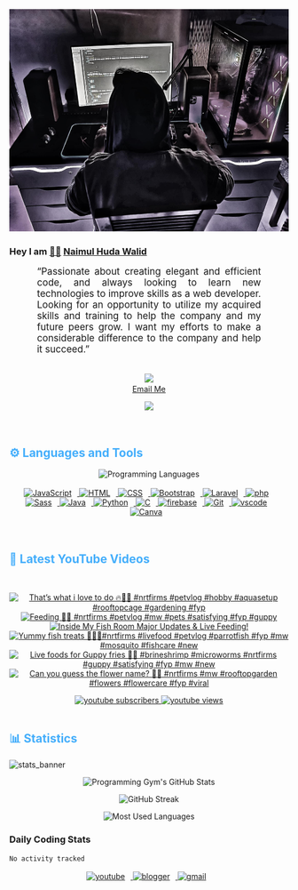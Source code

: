 <!-- ![github_cover_banner](https://www.digitalsolutionservices.com/img/services/web%20development.gif)-->

<div align="center" style="display:block;">
    <img height="400px" width="100%" alt="github cover banner" src="https://raw.githubusercontent.com/NaimulHudaWalid/NaimulHudaWalid/main/272276268_3114779035434264_920860974401480824_n.jpg"/> 
</div>

### Hey I am [👨🏻‍][facebook] [Naimul Huda Walid][youtube]



<p align:"center" style="text-align: justify; margin: 0 50px; font-size: 17px;" >
   “Passionate about creating elegant and efficient code, and always looking to learn new technologies to improve skills as a web developer. Looking for an opportunity to utilize my acquired skills and training to help the company and my future peers grow. I want my efforts to make a considerable difference to the company and help it succeed.”
<br>
<br>
<div align="center">

![](https://visitor-badge.glitch.me/badge?page_id=NaimulHudaWalid)
    <br />
[Email Me](mailto:dev.naimulhuda@gmail.com)
</div>
</p>
<!-- Typing SVG by DenverCoder1 - https://github.com/DenverCoder1/readme-typing-svg -->
<p align="center">
<!--   <a href="https://github.com/DenverCoder1/readme-typing-svg"> -->
    <img src="https://readme-typing-svg.herokuapp.com?color=E22FE4&width=380&height=45&lines=Open-Source+Enthusiast;Learning+In+Public;Empowering+Others;Nice+To+Meet+You+...&center=true"></a>

</p>
<br>
<!-- Languages and Tools -->

<h2 style="color: #44AEFB">⚙️ Languages and Tools</h2>
<div align="center" style="display:block;">
    <img width="100px" alt="Programming Languages" src="https://user-images.githubusercontent.com/78341798/194531121-47b0119a-ce00-439d-b586-125f86acb098.png"/> 
</div>
<br>   
<!-- Icons Resources -->
<!-- https://devicon.dev/ -->
<!-- https://cdn.jsdelivr.net/npm/simple-icons@v3/icons/ -->
<div align="center">
  <a href="https://developer.mozilla.org/en-US/docs/Web/JavaScript" target="_blank" rel="noreferrer">
      <img  alt="JavaScript" height="50px" style="padding-right:10px;" src="https://cdn.jsdelivr.net/gh/devicons/devicon/icons/javascript/javascript-plain.svg"/>
  </a>
  
 
  <a href="https://developer.mozilla.org/en-US/docs/Web/HTML" target="_blank" rel="noreferrer">
      <img  alt="HTML" height="50px" style="padding-right:10px;" src="https://cdn.jsdelivr.net/gh/devicons/devicon/icons/html5/html5-original.svg"/>
  </a>
  <a href="https://developer.mozilla.org/en-US/docs/Web/CSS" target="_blank" rel="noreferrer">
      <img  alt="CSS" height="50px" style="padding-right:10px;" src="https://cdn.jsdelivr.net/gh/devicons/devicon/icons/css3/css3-original.svg"/>
  </a>
  <a href="https://getbootstrap.com/" target="_blank" rel="noreferrer">
      <img  alt="Bootstrap" height="50px" style="padding-right:10px;" src="https://cdn.jsdelivr.net/gh/devicons/devicon/icons/bootstrap/bootstrap-original.svg"/>
  </a> 
  <a href="https://laravel.com/" target="_blank" rel="noreferrer">
      <img  alt="Laravel" height="50px" style="padding-right:10px;" src="https://cdn.jsdelivr.net/gh/devicons/devicon/icons/laravel/laravel-plain.svg"/>
  </a>
  <a href="https://www.php.net/" target="_blank" rel="noreferrer">
      <img  alt="php" height="50px" style="padding-right:10px;" src="https://cdn.jsdelivr.net/gh/devicons/devicon/icons/php/php-original.svg"/>
  </a>
  <a href="https://sass-lang.com/" target="_blank" rel="noreferrer">
      <img  alt="Sass" height="50px" style="padding-right:10px;" src="https://cdn.jsdelivr.net/gh/devicons/devicon/icons/sass/sass-original.svg"/>
  </a>
  <a href="https://www.java.com/en/" target="_blank" rel="noreferrer">
      <img  alt="Java" height="50px" style="padding-right:10px;" src="https://cdn.jsdelivr.net/gh/devicons/devicon/icons/java/java-original.svg"/>
  </a>    
  <a href="https://www.python.org/" target="_blank" rel="noreferrer">
      <img  alt="Python" height="50px" style="padding-right:10px;" src="https://cdn.jsdelivr.net/gh/devicons/devicon/icons/python/python-original.svg"/>
  </a>
  <a href="https://www.cprogramming.com/" target="_blank" rel="noreferrer">
      <img  alt="C" height="50px" style="padding-right:10px;" src="https://cdn.jsdelivr.net/gh/devicons/devicon/icons/c/c-original.svg"/>
  </a>
  
  <a href="https://firebase.google.com/" target="_blank" rel="noreferrer">
      <img  alt="firebase" height="50px" style="padding-right:10px;" src="https://cdn.jsdelivr.net/gh/devicons/devicon/icons/firebase/firebase-plain.svg"/>
  </a>
 
  <a href="https://git-scm.com/" target="_blank" rel="noreferrer">
      <img  alt="Git" height="50px" style="padding-right:10px;" src="https://cdn.jsdelivr.net/gh/devicons/devicon/icons/git/git-original.svg"/>
  </a>
  
  <a href="https://code.visualstudio.com/" target="_blank" rel="noreferrer">
      <img  alt="vscode" height="50px" style="padding-right:10px;"src="https://cdn.jsdelivr.net/gh/devicons/devicon/icons/vscode/vscode-original.svg"/>
  </a>
  <a href="https://www.canva.com/" target="_blank" rel="noreferrer">
      <img  alt="Canva" height="50px" style="padding-right:10px;" src="https://cdn.jsdelivr.net/gh/devicons/devicon/icons/canva/canva-original.svg"/> 
  </a>
</div>
<br>
<br>

<!-- Latest YouTube Videos -->

<h2 style="color: #44AEFB">🎦 Latest YouTube Videos</h2>
<br />

<!-- Resource/Reference: https://github.com/DenverCoder1/github-readme-youtube-cards -->
<div class="youtube videos cards" align="center">

<!-- BEGIN YOUTUBE-CARDS -->
[![That’s what i love to do 🔥💯🖤 #nrtfirms #petvlog #hobby #aquasetup #rooftopcage #gardening #fyp](https://ytcards.demolab.com/?id=yJAZWE2ZtuA&title=That%E2%80%99s+what+i+love+to+do+%F0%9F%94%A5%F0%9F%92%AF%F0%9F%96%A4+%23nrtfirms+%23petvlog+%23hobby+%23aquasetup+%23rooftopcage+%23gardening+%23fyp&lang=en&timestamp=1716822403&background_color=%230d1117&title_color=%23ffffff&stats_color=%23dedede&max_title_lines=1&width=250&border_radius=5 "That’s what i love to do 🔥💯🖤 #nrtfirms #petvlog #hobby #aquasetup #rooftopcage #gardening #fyp")](https://www.youtube.com/watch?v=yJAZWE2ZtuA)
[![Feeding 🖤💯 #nrtfirms #petvlog #mw #pets #satisfying #fyp #guppy](https://ytcards.demolab.com/?id=UeYonxPmCy8&title=Feeding+%F0%9F%96%A4%F0%9F%92%AF+%23nrtfirms+%23petvlog+%23mw+%23pets+%23satisfying+%23fyp+%23guppy&lang=en&timestamp=1716766419&background_color=%230d1117&title_color=%23ffffff&stats_color=%23dedede&max_title_lines=1&width=250&border_radius=5 "Feeding 🖤💯 #nrtfirms #petvlog #mw #pets #satisfying #fyp #guppy")](https://www.youtube.com/watch?v=UeYonxPmCy8)
[![Inside My Fish Room Major Updates & Live Feeding!](https://ytcards.demolab.com/?id=4uD3ze1KkQc&title=Inside+My+Fish+Room+Major+Updates+%26+Live+Feeding%21&lang=en&timestamp=1716750958&background_color=%230d1117&title_color=%23ffffff&stats_color=%23dedede&max_title_lines=1&width=250&border_radius=5 "Inside My Fish Room Major Updates & Live Feeding!")](https://www.youtube.com/watch?v=4uD3ze1KkQc)
[![Yummy fish treats 🤤💯🖤#nrtfirms #livefood #petvlog #parrotfish #fyp #mw #mosquito #fishcare #new](https://ytcards.demolab.com/?id=8usQAP5d72g&title=Yummy+fish+treats+%F0%9F%A4%A4%F0%9F%92%AF%F0%9F%96%A4%23nrtfirms+%23livefood+%23petvlog+%23parrotfish+%23fyp+%23mw+%23mosquito+%23fishcare+%23new&lang=en&timestamp=1716728428&background_color=%230d1117&title_color=%23ffffff&stats_color=%23dedede&max_title_lines=1&width=250&border_radius=5 "Yummy fish treats 🤤💯🖤#nrtfirms #livefood #petvlog #parrotfish #fyp #mw #mosquito #fishcare #new")](https://www.youtube.com/watch?v=8usQAP5d72g)
[![Live foods for Guppy fries 🖤💯 #brineshrimp #microworms #nrtfirms #guppy #satisfying #fyp #mw #new](https://ytcards.demolab.com/?id=zLXAnFx-9hs&title=Live+foods+for+Guppy+fries+%F0%9F%96%A4%F0%9F%92%AF+%23brineshrimp+%23microworms+%23nrtfirms+%23guppy+%23satisfying+%23fyp+%23mw+%23new&lang=en&timestamp=1716715650&background_color=%230d1117&title_color=%23ffffff&stats_color=%23dedede&max_title_lines=1&width=250&border_radius=5 "Live foods for Guppy fries 🖤💯 #brineshrimp #microworms #nrtfirms #guppy #satisfying #fyp #mw #new")](https://www.youtube.com/watch?v=zLXAnFx-9hs)
[![Can you guess the flower name? 🖤💯 #nrtfirms #mw #rooftopgarden #flowers #flowercare #fyp #viral](https://ytcards.demolab.com/?id=2op3j75B7Uw&title=Can+you+guess+the+flower+name%3F+%F0%9F%96%A4%F0%9F%92%AF+%23nrtfirms+%23mw+%23rooftopgarden+%23flowers+%23flowercare+%23fyp+%23viral&lang=en&timestamp=1716406729&background_color=%230d1117&title_color=%23ffffff&stats_color=%23dedede&max_title_lines=1&width=250&border_radius=5 "Can you guess the flower name? 🖤💯 #nrtfirms #mw #rooftopgarden #flowers #flowercare #fyp #viral")](https://www.youtube.com/watch?v=2op3j75B7Uw)
<!-- END YOUTUBE-CARDS -->
</div>

<!-- Begin Youtube Buttons -->
<!-- Resource/Reference:  https://github.com/DenverCoder1/custom-icon-badges -->
<div class="youtube buttons" align="center">
    <a href="https://www.youtube.com/channel/UCa3YaFwzSII0kKg3Nads2dQ"  target="_blank">
        <img alt="youtube subscribers" src="https://img.shields.io/youtube/channel/subscribers/UCa3YaFwzSII0kKg3Nads2dQ?logo=youtube&logoColor=red&style=for-the-badge"/>
    </a> 
    <a href="https://www.youtube.com/channel/UCa3YaFwzSII0kKg3Nads2dQ"  target="_blank">
        <img alt="youtube views" src="https://custom-icon-badges.demolab.com/youtube/channel/views/UCa3YaFwzSII0kKg3Nads2dQ?color=%23E05D44&logo=eye&logoColor=white&style=for-the-badge&labelColor=#555555"/>
    </a> 
</div>
<br>
<!-- End Youtube Buttons -->

<!-- Statistics -->

<h2 style="color: #44AEFB">📊 Statistics</h2>

![stats_banner](https://user-images.githubusercontent.com/78341798/194534778-d662496c-ae00-4e8d-ae9b-b90912054e7f.gif)

<!-- Begin Stats Cards -->
<!-- Resources:  -->
<!-- Github & Languages Stats: https://github.com/naimul15-12090/github-readme-stats --> 
<!-- Streak Stats: https://github.com/denvercoder1/github-readme-streak-stats -->
<!-- Change the value after ?username= to your GitHub username. -->
<div class="stats" align="center">

![Programming Gym's GitHub Stats](https://github-readme-stats.vercel.app/api?username=NaimulHudaWalid&hide=stars&count_private=true&show_icons=true&theme=algolia&border_radius=20)

![GitHub Streak](https://streak-stats.demolab.com?user=NaimulHudaWalid&count_private=true&theme=algolia&border_radius=22)

![Most Used Languages](https://github-readme-stats.vercel.app/api/top-langs/?username=NaimulHudaWalid&langs_count=8&layout=compact&show_icons=true&theme=algolia&border_radius=20)
    
<!-- ![Top Langs](https://github-readme-stats.vercel.app/api/top-langs/?username=naimul15-12090&langs_count=8) -->
<!-- [![Top Langs](https://github-readme-stats.vercel.app/api/top-langs/?username=naimul15-12090&layout=compact)](https://github.com/anuraghazra/github-readme-stats)
 -->
    
</div>
<!--  End Stats Cards -->



### Daily Coding Stats
<!--START_SECTION:waka-->

```txt
No activity tracked
```

<!--END_SECTION:waka-->
<!-- Begin Footer -->
<!-- Icons Resources -->
<!-- https://devicon.dev/ -->
<div class="footer" align="center" style="margin:15px;">
    <a href="https://www.youtube.com/channel/UCa3YaFwzSII0kKg3Nads2dQ" target="_blank">
        <img  style="margin:0 10px 10px 0;" src="https://user-images.githubusercontent.com/78341798/194531650-698ef1b1-9cbd-4b4f-96ef-5a2ec4b5d7e6.svg" alt="youtube" width="40px"/>
    </a>
    <a href="https://www.linkedin.com/in/naimulhudawalid/" target="_blank">
        <img style="margin:0 10px 10px 0;" src="https://user-images.githubusercontent.com/78341798/194531458-b5dfeb1b-bad5-4dfa-909a-2e402262db9a.svg" alt="blogger" width="40px"/>
    </a>
    <a href="mailto:dev.naimulhuda@gmail.com" target="_blank">
        <img style="margin:0 10px 10px 0;" src="https://user-images.githubusercontent.com/78341798/194531383-ddb2b774-5bb9-491c-b601-4a4a7d9792fb.svg" alt="gmail" width="40px"/>
    </a>
</div>
<!-- End Footer -->

[youtube]: https://www.youtube.com/channel/UCa3YaFwzSII0kKg3Nads2dQ
[facebook]: https://www.facebook.com/profile.php?id=100007065945838
